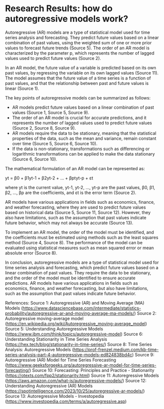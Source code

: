 # Research Results: how do autoregressive models work?

Autoregressive (AR) models are a type of statistical model used for time series analysis and forecasting. They predict future values based on a linear combination of past values, using the weighted sum of one or more prior values to forecast future trends (Source 5). The order of an AR model is characterized by the parameter p, which represents the number of lagged values used to predict future values (Source 2).

In an AR model, the future value of a variable is predicted based on its own past values, by regressing the variable on its own lagged values (Source 11). The model assumes that the future value of a time series is a function of past values, and that the relationship between past and future values is linear (Source 1).

The key points of autoregressive models can be summarized as follows:

* AR models predict future values based on a linear combination of past values (Source 1, Source 5, Source 9).
* The order of an AR model is crucial for accurate predictions, and it represents the number of lagged values used to predict future values (Source 2, Source 8, Source 9).
* AR models require the data to be stationary, meaning that the statistical properties of the data, such as the mean and variance, remain constant over time (Source 5, Source 6, Source 10).
* If the data is non-stationary, transformations such as differencing or logarithmic transformations can be applied to make the data stationary (Source 6, Source 10).

The mathematical formulation of an AR model can be represented as:

yt = β0 + β1yt-1 + β2yt-2 + … + βptyt-p + εt

where yt is the current value, yt-1, yt-2, …, yt-p are the past values, β0, β1, β2, …, βp are the coefficients, and εt is the error term (Source 2).

AR models have various applications in fields such as economics, finance, and weather forecasting, where they are used to predict future values based on historical data (Source 5, Source 11, Source 12). However, they also have limitations, such as the assumption that past values indicate future behavior, which may not always be accurate (Source 13).

To implement an AR model, the order of the model must be identified, and the coefficients must be estimated using methods such as the least squares method (Source 4, Source 8). The performance of the model can be evaluated using statistical measures such as mean squared error or mean absolute error (Source 8).

In conclusion, autoregressive models are a type of statistical model used for time series analysis and forecasting, which predict future values based on a linear combination of past values. They require the data to be stationary, and the order of the model must be identified to ensure accurate predictions. AR models have various applications in fields such as economics, finance, and weather forecasting, but also have limitations, such as the assumption that past values indicate future behavior.

References:
Source 1: Autoregressive (AR) and Moving Average (MA) Models (https://www.datasciencebase.com/intermediate/statistics-probability/autoregressive-ar-and-moving-average-ma-models/)
Source 2: Autoregressive moving-average model (https://en.wikipedia.org/wiki/Autoregressive_moving-average_model)
Source 5: Understanding Autoregressive Models (https://www.ibm.com/think/topics/autoregressive-model)
Source 6: Understanding Stationarity in Time Series Analysis (https://hex.tech/blog/stationarity-in-time-series/)
Source 8: Time Series Analysis: Autoregressive Models (https://prof-frenzel.medium.com/kb-time-series-analysis-part-4-autoregressive-models-ed824838bd4c)
Source 9: Autoregressive (AR) Model for Time Series Forecasting (https://www.geeksforgeeks.org/autoregressive-ar-model-for-time-series-forecasting/)
Source 10: Forecasting: Principles and Practice - Stationarity (https://otexts.com/fpp2/stationarity.html)
Source 11: Autoregressive Models (https://aws.amazon.com/what-is/autoregressive-models/)
Source 12: Understanding Autoregressive (AR) Models (https://spotintelligence.com/2023/10/25/autoregressive-ar-models/)
Source 13: Autoregressive Models - Investopedia (https://www.investopedia.com/terms/a/autoregressive.asp)